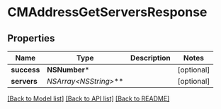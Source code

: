 # CMAddressGetServersResponse

## Properties
Name | Type | Description | Notes
------------ | ------------- | ------------- | -------------
**success** | **NSNumber*** |  | [optional] 
**servers** | **NSArray&lt;NSString*&gt;*** |  | [optional] 

[[Back to Model list]](../README.md#documentation-for-models) [[Back to API list]](../README.md#documentation-for-api-endpoints) [[Back to README]](../README.md)


